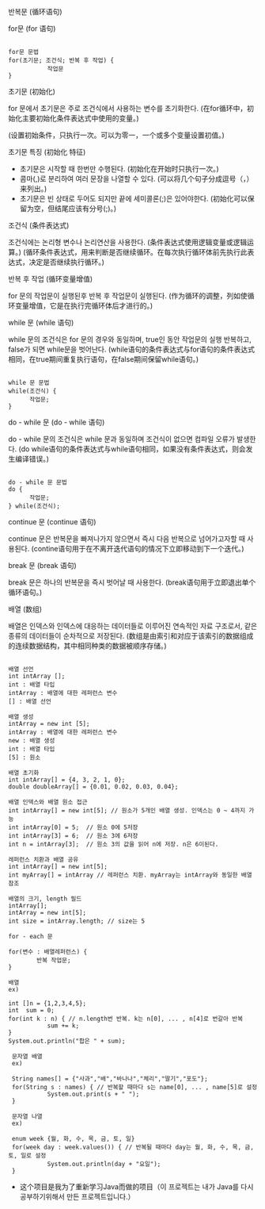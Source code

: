 반복문 (循环语句)

for문 (for 语句)
<pre><code>
for문 문법
for(초기문; 조건식; 반복 후 작업) {
           작업문
}
</pre></code>

초기문 (初始化)

for 문에서 초기문은 주로 조건식에서 사용하는 변수를 초기화한다. (在for循环中，初始化主要初始化条件表达式中使用的变量。)

(设置初始条件，只执行一次。可以为零一，一个或多个变量设置初值。)

초기문 특징 (初始化 特征)

- 초기문은 시작할 때 한번만 수행된다. (初始化在开始时只执行一次。)
- 콤마(,)로 분리하여 여러 문장을 나열할 수 있다. (可以将几个句子分成逗号（，）来列出。)
- 초기문은 빈 상태로 두어도 되지만 끝에 세미콜론(;)은 있어야한다. (初始化可以保留为空，但结尾应该有分号(;)。)

조건식 (条件表达式)

조건식에는 논리형 변수나 논리연산을 사용한다. (条件表达式使用逻辑变量或逻辑运算。)
(循环条件表达式，用来判断是否继续循环。在每次执行循环体前先执行此表达式，决定是否继续执行循环。)

반복 후 작업 (循环变量增值)

for 문의 작업문이 실행된후  반복 후 작업문이 실행된다.
(作为循环的调整，列如使循环变量增值，它是在执行完循环体后才进行的。)

while 문 (while 语句)

while 문의 조건식은 for 문의 경우와 동일하며, true인 동안 작업문의 실행 반복하고, false가 되면 while문을 벗어난다. (while语句的条件表达式与for语句的条件表达式相同，在true期间重复执行语句，在false期间保留while语句。)

<pre><code>
while 문 문법
while(조건식) {
      작업문;
}
</pre></code>

do - while 문 (do - while 语句)

do - while 문의 조건식은 while 문과 동일하며 조건식이 없으면 컴파일 오류가 발생한다. (do while语句的条件表达式与while语句相同，如果没有条件表达式，则会发生编译错误。)

<pre><code>
do - while 문 문법
do {
      작업문;
} while(조건식);
</pre></code>

continue 문 (continue 语句)

continue 문은 반복문을 빠져나가지 않으면서 즉시 다음 반복으로 넘어가고자할 때 사용된다. (contine语句用于在不离开迭代语句的情况下立即移动到下一个迭代。)

break 문 (break 语句)

break 문은 하나의 반복문을 즉시 벗어날 때 사용한다. (break语句用于立即退出单个循环语句。)

배열 (数组)

배열은 인덱스와 인덱스에 대응하는 데이터들로 이루어진 연속적인 자료 구조로서, 같은 종류의 데이터들이 순차적으로 저장된다. (数组是由索引和对应于该索引的数据组成的连续数据结构，其中相同种类的数据被顺序存储。)

<pre><code>
배열 선언 
int intArray [];   
int : 배열 타입
intArray : 배열에 대한 레퍼런스 변수
[] : 배열 선언

배열 생성
intArray = new int [5];
intArray : 배열에 대한 레퍼런스 변수
new : 배열 생성
int : 배열 타입
[5] : 원소 

배열 초기화
int intArray[] = {4, 3, 2, 1, 0};
double doubleArray[] = {0.01, 0.02, 0.03, 0.04};

배열 인덱스와 배열 원소 접근
int intArray[] = new int[5]; // 원소가 5개인 배열 생성. 인덱스는 0 ~ 4까지 가능
int intArray[0] = 5;  // 원소 0에 5저장
int intArray[3] = 6;  // 원소 3에 6저장
int n = intArray[3];  // 원소 3의 값을 읽어 n에 저장. n은 6이된다.

레퍼런스 치환과 배열 공유
int intArray[] = new int[5];
int myArray[] = intArray // 레퍼런스 치환. myArray는 intArray와 동일한 배열 참조

배열의 크기, length 필드
intArray[];
intArray = new int[5];
int size = intArray.length; // size는 5

for - each 문

for(변수 : 배열레퍼런스) {
        반복 작업문;
}

배열 
ex)

int []n = {1,2,3,4,5};
int  sum = 0;
for(int k : n) { // n.length번 반복. k는 n[0], ... , n[4]로 번갈아 반복
           sum += k;
}
System.out.println("합은 " + sum);

 문자열 배열 
 ex)
 
 String names[] = {"사과","배","바나나","체리","딸기","포도"};
 for(String s : names) { // 반복할 때마다 s는 name[0], ... , name[5]로 설정
           System.out.print(s + " ");
 }
 
 문자열 나열 
 ex)
 
 enum week {월, 화, 수, 목, 금, 토, 일}
 for(week day : week.values()) { // 반복될 때마다 day는 월, 화, 수, 목, 금, 토, 일로 설정
           System.out.println(day + "요일");
 }
</pre></code>


- 这个项目是我为了重新学习Java而做的项目（이 프로젝트는 내가 Java를 다시 공부하기위해서 만든 프로젝트입니다.）
